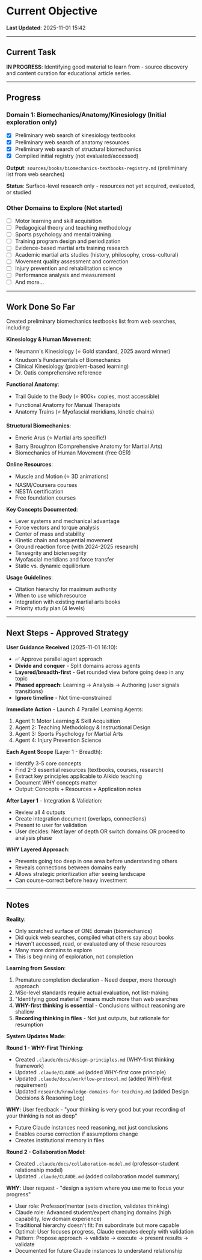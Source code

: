 # Current Objective

**Last Updated**: 2025-11-01 15:42

---

## Current Task

**IN PROGRESS**: Identifying good material to learn from - source discovery and content curation for educational article series.

---

## Progress

### Domain 1: Biomechanics/Anatomy/Kinesiology (Initial exploration only)
- [x] Preliminary web search of kinesiology textbooks
- [x] Preliminary web search of anatomy resources
- [x] Preliminary web search of structural biomechanics
- [x] Compiled initial registry (not evaluated/accessed)

**Output**: `sources/books/biomechanics-textbooks-registry.md` (preliminary list from web searches)

**Status**: Surface-level research only - resources not yet acquired, evaluated, or studied

### Other Domains to Explore (Not started)
- [ ] Motor learning and skill acquisition
- [ ] Pedagogical theory and teaching methodology
- [ ] Sports psychology and mental training
- [ ] Training program design and periodization
- [ ] Evidence-based martial arts training research
- [ ] Academic martial arts studies (history, philosophy, cross-cultural)
- [ ] Movement quality assessment and correction
- [ ] Injury prevention and rehabilitation science
- [ ] Performance analysis and measurement
- [ ] And more...

---

## Work Done So Far

Created preliminary biomechanics textbooks list from web searches, including:

**Kinesiology & Human Movement**:
- Neumann's Kinesiology (⭐ Gold standard, 2025 award winner)
- Knudson's Fundamentals of Biomechanics
- Clinical Kinesiology (problem-based learning)
- Dr. Oatis comprehensive reference

**Functional Anatomy**:
- Trail Guide to the Body (⭐ 900k+ copies, most accessible)
- Functional Anatomy for Manual Therapists
- Anatomy Trains (⭐ Myofascial meridians, kinetic chains)

**Structural Biomechanics**:
- Emeric Arus (⭐ Martial arts specific!)
- Barry Broughton (Comprehensive Anatomy for Martial Arts)
- Biomechanics of Human Movement (free OER)

**Online Resources**:
- Muscle and Motion (⭐ 3D animations)
- NASM/Coursera courses
- NESTA certification
- Free foundation courses

**Key Concepts Documented**:
- Lever systems and mechanical advantage
- Force vectors and torque analysis
- Center of mass and stability
- Kinetic chain and sequential movement
- Ground reaction force (with 2024-2025 research)
- Tensegrity and biotensegrity
- Myofascial meridians and force transfer
- Static vs. dynamic equilibrium

**Usage Guidelines**:
- Citation hierarchy for maximum authority
- When to use which resource
- Integration with existing martial arts books
- Priority study plan (4 levels)

---

## Next Steps - Approved Strategy

**User Guidance Received** (2025-11-01 16:10):
- ✅ Approve parallel agent approach
- **Divide and conquer** - Split domains across agents
- **Layered/breadth-first** - Get rounded view before going deep in any topic
- **Phased approach**: Learning → Analysis → Authoring (user signals transitions)
- **Ignore timeline** - Not time-constrained

**Immediate Action** - Launch 4 Parallel Learning Agents:
1. Agent 1: Motor Learning & Skill Acquisition
2. Agent 2: Teaching Methodology & Instructional Design
3. Agent 3: Sports Psychology for Martial Arts
4. Agent 4: Injury Prevention Science

**Each Agent Scope** (Layer 1 - Breadth):
- Identify 3-5 core concepts
- Find 2-3 essential resources (textbooks, courses, research)
- Extract key principles applicable to Aikido teaching
- Document WHY concepts matter
- Output: Concepts + Resources + Application notes

**After Layer 1** - Integration & Validation:
- Review all 4 outputs
- Create integration document (overlaps, connections)
- Present to user for validation
- User decides: Next layer of depth OR switch domains OR proceed to analysis phase

**WHY Layered Approach**:
- Prevents going too deep in one area before understanding others
- Reveals connections between domains early
- Allows strategic prioritization after seeing landscape
- Can course-correct before heavy investment

---

## Notes

**Reality**:
- Only scratched surface of ONE domain (biomechanics)
- Did quick web searches, compiled what others say about books
- Haven't accessed, read, or evaluated any of these resources
- Many more domains to explore
- This is beginning of exploration, not completion

**Learning from Session**:
1. Premature completion declaration - Need deeper, more thorough approach
2. MSc-level standards require actual evaluation, not list-making
3. "Identifying good material" means much more than web searches
4. **WHY-first thinking is essential** - Conclusions without reasoning are shallow
5. **Recording thinking in files** - Not just outputs, but rationale for resumption

**System Updates Made**:

**Round 1 - WHY-First Thinking**:
- Created `.claude/docs/design-principles.md` (WHY-first thinking framework)
- Updated `.claude/CLAUDE.md` (added WHY-first core principle)
- Updated `.claude/docs/workflow-protocol.md` (added WHY-first requirement)
- Updated `research/knowledge-domains-for-teaching.md` (added Design Decisions & Reasoning Log)

**WHY**: User feedback - "your thinking is very good but your recording of your thinking is not as deep"
- Future Claude instances need reasoning, not just conclusions
- Enables course correction if assumptions change
- Creates institutional memory in files

**Round 2 - Collaboration Model**:
- Created `.claude/docs/collaboration-model.md` (professor-student relationship model)
- Updated `.claude/CLAUDE.md` (added collaboration model summary)

**WHY**: User request - "design a system where you use me to focus your progress"
- User role: Professor/mentor (sets direction, validates thinking)
- Claude role: Advanced student/expert changing domains (high capability, low domain experience)
- Traditional hierarchy doesn't fit: I'm subordinate but more capable
- Optimal: User focuses progress, Claude executes deeply with validation
- Pattern: Propose approach → validate → execute → present results → validate
- Documented for future Claude instances to understand relationship
